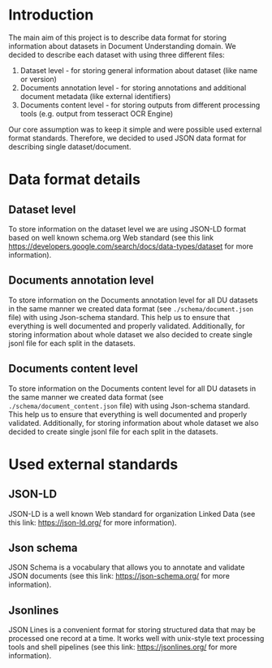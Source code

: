 # Introduction

The main aim of this project is to describe data format for storing information about datasets in Document Understanding domain. We decided to describe each dataset with using three different files:
 1. Dataset level - for storing general information about dataset (like name or version)
 1. Documents annotation level - for storing annotations and additional document metadata (like external identifiers) 
 1. Documents content level - for storing outputs from different processing tools (e.g. output from tesseract OCR Engine)

Our core assumption was to keep it simple and were possible used external format standards. Therefore, we decided to used JSON data format for describing single dataset/document.  

# Data format details

## Dataset level 

To store information on the dataset level we are using JSON-LD format based on well known schema.org Web standard (see  this link https://developers.google.com/search/docs/data-types/dataset for more information). 

## Documents annotation level 

To store information on the Documents annotation level for all DU datasets in the same manner we created data format (see `./schema/document.json` file) with using Json-schema standard. This help us to ensure that everything is well documented and properly validated. Additionally, for storing information about whole dataset we also decided to create single jsonl file for each split in the datasets. 


## Documents content level

To store information on the Documents content level for all DU datasets in the same manner we created data format (see `./schema/document_content.json` file) with using Json-schema standard. This help us to ensure that everything is well documented and properly validated. Additionally, for storing information about whole dataset we also decided to create single jsonl file for each split in the datasets. 


# Used external standards  

## JSON-LD

JSON-LD is a well known Web standard for organization Linked Data (see this link: https://json-ld.org/ for more information).

## Json schema

JSON Schema is a vocabulary that allows you to annotate and validate JSON documents (see this link: https://json-schema.org/ for more information).

## Jsonlines 

JSON Lines is a convenient format for storing structured data that may be processed one record at a time. It works well with unix-style text processing tools and shell pipelines (see this link: https://jsonlines.org/ for more information).


